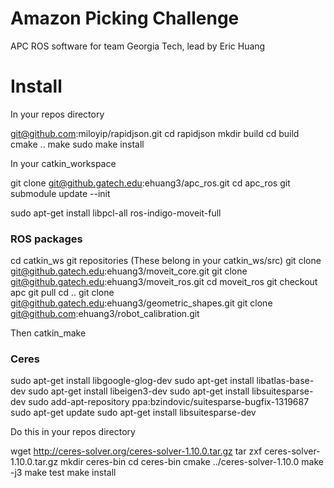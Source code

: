 Amazon Picking Challenge
========================
APC ROS software for team Georgia Tech, lead by Eric Huang

# Install

In your repos directory

git@github.com:miloyip/rapidjson.git
cd rapidjson
mkdir build
cd build
cmake ..
make
sudo make install


In your catkin_workspace

git clone git@github.gatech.edu:ehuang3/apc_ros.git
cd apc_ros
git submodule update --init

sudo apt-get install libpcl-all ros-indigo-moveit-full



### ROS packages

cd catkin_ws
git repositories (These belong in your catkin_ws/src)
git clone git@github.gatech.edu:ehuang3/moveit_core.git
git clone git@github.gatech.edu:ehuang3/moveit_ros.git
cd moveit_ros
git checkout apc
git pull
cd ..
git clone git@github.gatech.edu:ehuang3/geometric_shapes.git
git clone git@github.com:ehuang3/robot_calibration.git

Then catkin_make

### Ceres

sudo apt-get install libgoogle-glog-dev
sudo apt-get install libatlas-base-dev
sudo apt-get install libeigen3-dev
sudo apt-get install libsuitesparse-dev
sudo add-apt-repository ppa:bzindovic/suitesparse-bugfix-1319687
sudo apt-get update
sudo apt-get install libsuitesparse-dev

Do this in your repos directory

wget http://ceres-solver.org/ceres-solver-1.10.0.tar.gz
tar zxf ceres-solver-1.10.0.tar.gz
mkdir ceres-bin
cd ceres-bin
cmake ../ceres-solver-1.10.0
make -j3
make test
make install

